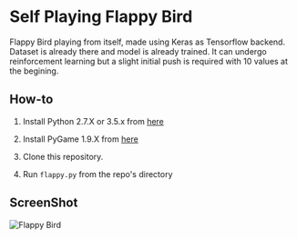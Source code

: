 Self Playing Flappy Bird
===============

Flappy Bird playing from itself, made using Keras as Tensorflow backend. Dataset is already there and model is already trained.
It can undergo reinforcement learning but a slight initial push is required with 10 values at the begining.

How-to
------

1. Install Python 2.7.X or 3.5.x from [here](https://www.python.org/download/releases/)

2. Install PyGame 1.9.X from [here](http://www.pygame.org/download.shtml)

3. Clone this repository.

4. Run `flappy.py` from the repo's directory

ScreenShot
----------

![Flappy Bird](https://drive.google.com/file/d/0BwcoMJ0DNQ-RTFo5QTlFa2MtZU0/view?usp=sharing)

[1]: http://www.pygame.org
